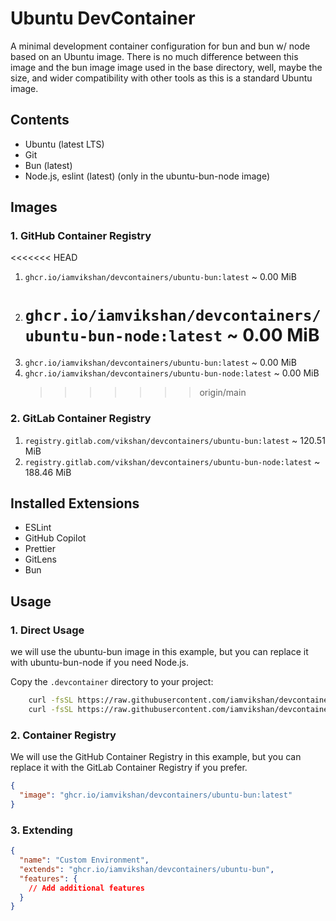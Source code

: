 # Ubuntu DevContainer

A minimal development container configuration for bun and bun w/ node based on an Ubuntu image.
There is no much difference between this image and the bun image image used in the base directory,
well, maybe the size, and wider compatibility with other tools as this is a standard Ubuntu image.

## Contents

- Ubuntu (latest LTS)
- Git
- Bun (latest)
- Node.js, eslint (latest) (only in the ubuntu-bun-node image)

## Images

### 1. GitHub Container Registry

<<<<<<< HEAD

1. `ghcr.io/iamvikshan/devcontainers/ubuntu-bun:latest` ~ 0.00 MiB
2. # `ghcr.io/iamvikshan/devcontainers/ubuntu-bun-node:latest` ~ 0.00 MiB
3. `ghcr.io/iamvikshan/devcontainers/ubuntu-bun:latest` ~ 0.00 MiB
4. `ghcr.io/iamvikshan/devcontainers/ubuntu-bun-node:latest` ~ 0.00 MiB
   > > > > > > > origin/main

### 2. GitLab Container Registry

1. `registry.gitlab.com/vikshan/devcontainers/ubuntu-bun:latest` ~ 120.51 MiB
2. `registry.gitlab.com/vikshan/devcontainers/ubuntu-bun-node:latest` ~ 188.46 MiB

## Installed Extensions

- ESLint
- GitHub Copilot
- Prettier
- GitLens
- Bun

## Usage

### 1. Direct Usage

we will use the ubuntu-bun image in this example, but you can replace it with ubuntu-bun-node if you
need Node.js.

Copy the `.devcontainer` directory to your project:

```bash
    curl -fsSL https://raw.githubusercontent.com/iamvikshan/devcontainers/main/base/ubuntu/bun/.devcontainer/devcontainer.json -o .devcontainer/devcontainer.json
    curl -fsSL https://raw.githubusercontent.com/iamvikshan/devcontainers/main/base/ubuntu/bun/.devcontainer/Dockerfile -o .devcontainer/Dockerfile
```

### 2. Container Registry

We will use the GitHub Container Registry in this example, but you can replace it with the GitLab
Container Registry if you prefer.

```json
{
  "image": "ghcr.io/iamvikshan/devcontainers/ubuntu-bun:latest"
}
```

### 3. Extending

```json
{
  "name": "Custom Environment",
  "extends": "ghcr.io/iamvikshan/devcontainers/ubuntu-bun",
  "features": {
    // Add additional features
  }
}
```
